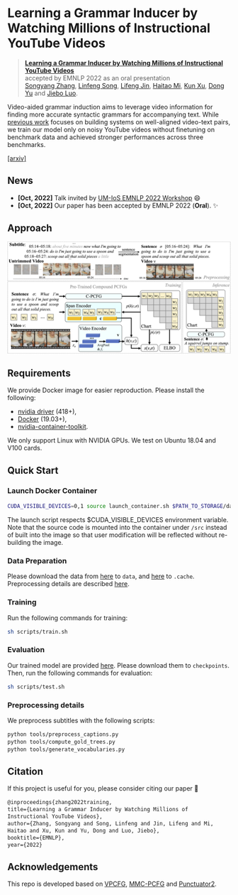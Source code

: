 # Learning a Grammar Inducer by Watching Millions of Instructional YouTube Videos

> [**Learning a Grammar Inducer by Watching Millions of Instructional YouTube Videos**](https://arxiv.org/pdf/2210.12309.pdf)<br>
> accepted by EMNLP 2022 as an oral presentation<br>
> [Songyang Zhang](https://sy-zhang.github.io/), [Linfeng Song](https://freesunshine0316.github.io/), [Lifeng Jin](https://lifengjin.github.io/), [Haitao Mi](https://scholar.google.com/citations?user=G3OMbFSm858C&hl=tl), [Kun Xu](https://sites.google.com/view/kunxu/home), [Dong Yu](https://sites.google.com/view/dongyu888/) and [Jiebo Luo](https://www.cs.rochester.edu/u/jluo/).

Video-aided grammar induction aims to leverage video information for finding more accurate syntactic grammars for accompanying
text. While [previous work](https://github.com/Sy-Zhang/MMC-PCFG) focuses on building systems on well-aligned video-text pairs, we train our model only on noisy YouTube videos without finetuning on benchmark data and achieved stronger performances across three benchmarks.

[[arxiv]](https://arxiv.org/pdf/2210.12309.pdf)

## News
- **[Oct, 2022]** Talk invited by [UM-IoS EMNLP 2022 Workshop](https://induction-of-structure.github.io/emnlp2022/) :smile:
- **[Oct, 2022]** Our paper has been accepted by EMNLP 2022 (**Oral**). :sparkles: 

## Approach

![Our framework](figures/framework.png)

## Requirements
We provide Docker image for easier reproduction. Please install the following:
  - [nvidia driver](https://docs.nvidia.com/cuda/cuda-installation-guide-linux/index.html#package-manager-installation) (418+), 
  - [Docker](https://docs.docker.com/install/linux/docker-ce/ubuntu/) (19.03+), 
  - [nvidia-container-toolkit](https://github.com/NVIDIA/nvidia-docker#quickstart).

We only support Linux with NVIDIA GPUs. We test on Ubuntu 18.04 and V100 cards.

## Quick Start

### Launch Docker Container
```bash
CUDA_VISIBLE_DEVICES=0,1 source launch_container.sh $PATH_TO_STORAGE/data $PATH_TO_STORAGE/checkpoints $PATH_TO_STORAGE/log
```
The launch script respects $CUDA_VISIBLE_DEVICES environment variable.
Note that the source code is mounted into the container under `/src` instead 
of built into the image so that user modification will be reflected without
re-building the image.

### Data Preparation
Please download the data from [here](https://www.dropbox.com/sh/flshflx1rdrxh8v/AAAktPEWL1iHde0wU20aVlwGa?dl=0) to `data`, 
 and [here](https://www.dropbox.com/sh/mjha0m8onhkerxm/AADZmVbXWRVwwg9__f6O98sYa?dl=0) to `.cache`.
Preprocessing details are described [here](#preprocessing-details). 

### Training

Run the following commands for training:
```bash
sh scripts/train.sh
```

### Evaluation
Our trained model are provided [here](https://www.dropbox.com/sh/jjp48bmr8tj283e/AAArbHSQsZQzbNR_TCKN8QIga?dl=0). Please download them to `checkpoints`.
Then, run the following commands for evaluation:
```bash
sh scripts/test.sh
```
### Preprocessing details
We preprocess subtitles with the following scripts:
```bash
python tools/preprocess_captions.py
python tools/compute_gold_trees.py
python tools/generate_vocabularies.py
```

## Citation
If this project is useful for you, please consider citing our paper :mega:
```
@inproceedings{zhang2022training,
title={Learning a Grammar Inducer by Watching Millions of Instructional YouTube Videos},
author={Zhang, Songyang and Song, Linfeng and Jin, Lifeng and Mi, Haitao and Xu, Kun and Yu, Dong and Luo, Jiebo},
booktitle={EMNLP},
year={2022}
```

## Acknowledgements

This repo is developed based on [VPCFG](https://github.com/zhaoyanpeng/vpcfg), [MMC-PCFG](https://github.com/Sy-Zhang/MMC-PCFG) and [Punctuator2](https://github.com/ottokart/punctuator2).



